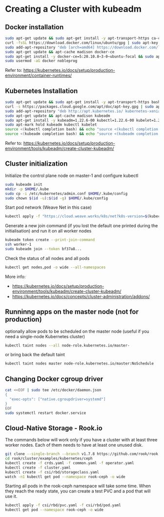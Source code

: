 Creating a Cluster with kubeadm
===============================

Docker installation
-------------------
```bash
sudo apt-get update && sudo apt-get install -y apt-transport-https ca-certificates curl software-properties-common
curl -fsSL https://download.docker.com/linux/ubuntu/gpg | sudo apt-key add - 
sudo add-apt-repository "deb [arch=amd64] https://download.docker.com/linux/ubuntu $(lsb_release -cs) stable"
sudo apt-get update && apt-cache madison docker-ce
sudo apt-get install -y docker-ce=5:20.10.8~3-0~ubuntu-focal && sudo apt-mark hold docker-ce
sudo usermod -aG docker nobleprog
```
Refer to: https://kubernetes.io/docs/setup/production-environment/container-runtimes/


Kubernetes Installation
-----------------------
```bash
sudo apt-get update && sudo apt-get install -y apt-transport-https bash-completion curl
curl -s https://packages.cloud.google.com/apt/doc/apt-key.gpg | sudo apt-key add -
sudo add-apt-repository "deb http://apt.kubernetes.io/ kubernetes-xenial main"
sudo apt-get update && apt-cache madison kubeadm
sudo apt-get install -y kubeadm=1.22.6-00 kubectl=1.22.6-00 kubelet=1.22.6-00
sudo apt-mark hold kubeadm kubectl kubelet
source <(kubectl completion bash) && echo "source <(kubectl completion bash)" >> ~/.bashrc
source <(kubeadm completion bash) && echo "source <(kubeadm completion bash)" >> ~/.bashrc
```
Refer to: https://kubernetes.io/docs/setup/production-environment/tools/kubeadm/create-cluster-kubeadm/

Cluster initialization
----------------------
Initialize the control plane node on master-1 and configure kubectl
```bash
sudo kubeadm init
mkdir -p $HOME/.kube
sudo cp -i /etc/kubernetes/admin.conf $HOME/.kube/config
sudo chown $(id -u):$(id -g) $HOME/.kube/config
```
Start pod network (Weave Net in this case)
```bash
kubectl apply -f "https://cloud.weave.works/k8s/net?k8s-version=$(kubectl version | base64 | tr -d '\n')"
```
Generate a new join command (if you lost the default one printed during the initialisation) and run it on all worker nodes
```bash
kubeadm token create --print-join-command 
ssh worker-1
sudo kubeadm join --token bf37a8...
```
Check the status of all nodes and all pods
```bash
kubectl get nodes,pod -o wide --all-namespaces
```
More info:
- https://kubernetes.io/docs/setup/production-environment/tools/kubeadm/create-cluster-kubeadm/
- https://kubernetes.io/docs/concepts/cluster-administration/addons/

Runninng apps on the master node (not for production)
-----------------------------------------------------
optionally allow pods to be scheduled on the master node (useful if you need a single-node Kubernetes cluster)
```bash
kubectl taint nodes --all node-role.kubernetes.io/master-
```
or bring back the default taint
```bash
kubectl taint nodes master node-role.kubernetes.io/master:NoSchedule
```
Changing Docker cgroup driver
-----------------------------
```bash
cat <<EOF | sudo tee /etc/docker/daemon.json
{
  "exec-opts": ["native.cgroupdriver=systemd"]
}
EOF
sudo systemctl restart docker.service
```
Cloud-Native Storage - Rook.io
------------------------------
The commands below will work only if you have a cluster with at least three worker nodes. Each of them needs to have at least one unused disk.
```bash
git clone --single-branch --branch v1.7.8 https://github.com/rook/rook.git
cd rook/cluster/examples/kubernetes/ceph
kubectl create -f crds.yaml -f common.yaml -f operator.yaml
kubectl create -f cluster.yaml
kubectl create -f csi/rbd/storageclass.yaml
watch -n1 kubectl get pod --namespace rook-ceph -o wide
```
Starting all pods in the rook-ceph namespace will take some time. When they reach the ready state, you can create a test PVC and a pod that will use it.
```bash
kubectl apply -f csi/rbd/pvc.yaml -f csi/rbd/pod.yaml
kubectl get pod --namespace rook-ceph -o wide
```
